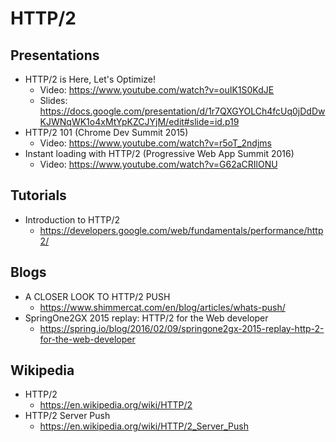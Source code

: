 # HTTP/2

## Presentations
* HTTP/2 is Here, Let's Optimize!
  * Video: https://www.youtube.com/watch?v=ouIK1S0KdJE
  * Slides: https://docs.google.com/presentation/d/1r7QXGYOLCh4fcUq0jDdDwKJWNqWK1o4xMtYpKZCJYjM/edit#slide=id.p19
* HTTP/2 101 (Chrome Dev Summit 2015)
  * Video: https://www.youtube.com/watch?v=r5oT_2ndjms
* Instant loading with HTTP/2 (Progressive Web App Summit 2016)
  * Video: https://www.youtube.com/watch?v=G62aCRIlONU

## Tutorials
* Introduction to HTTP/2
  * https://developers.google.com/web/fundamentals/performance/http2/

## Blogs
* A CLOSER LOOK TO HTTP/2 PUSH
  * https://www.shimmercat.com/en/blog/articles/whats-push/
* SpringOne2GX 2015 replay: HTTP/2 for the Web developer
  * https://spring.io/blog/2016/02/09/springone2gx-2015-replay-http-2-for-the-web-developer

## Wikipedia
* HTTP/2
  * https://en.wikipedia.org/wiki/HTTP/2
* HTTP/2 Server Push
  * https://en.wikipedia.org/wiki/HTTP/2_Server_Push
